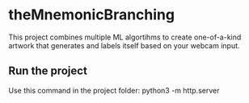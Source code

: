 # theMnemonicBranching
This project combines multiple ML algortihms to create one-of-a-kind artwork that generates and labels itself based on your webcam input.

## Run the project
Use this command in the project folder:
python3 -m http.server
